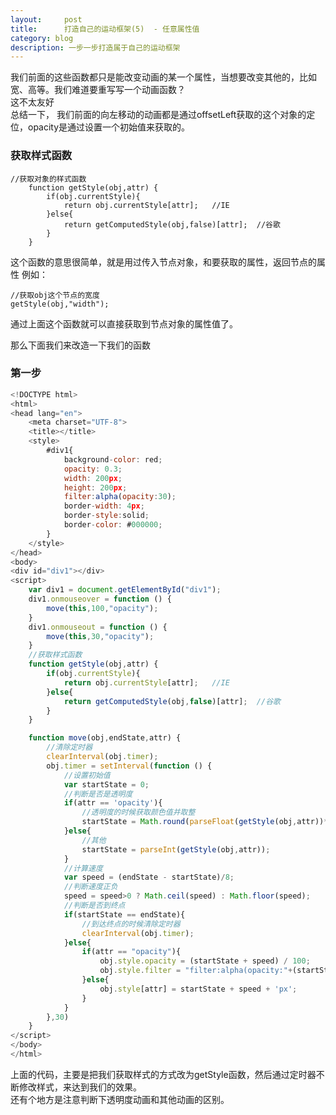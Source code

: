 ```yaml
---
layout:     post
title:      打造自己的运动框架(5)  - 任意属性值
category: blog
description: 一步一步打造属于自己的运动框架
---
```

我们前面的这些函数都只是能改变动画的某一个属性，当想要改变其他的，比如宽、高等。我们难道要重写写一个动画函数？   
这不太友好   
总结一下， 我们前面的向左移动的动画都是通过offsetLeft获取的这个对象的定位，opacity是通过设置一个初始值来获取的。   

### 获取样式函数   

```javscript
//获取对象的样式函数
    function getStyle(obj,attr) {
        if(obj.currentStyle){
            return obj.currentStyle[attr];   //IE
        }else{
            return getComputedStyle(obj,false)[attr];  //谷歌
        }
    }
```   

这个函数的意思很简单，就是用过传入节点对象，和要获取的属性，返回节点的属性
例如：

```javscript
//获取obj这个节点的宽度
getStyle(obj,"width");
```   
通过上面这个函数就可以直接获取到节点对象的属性值了。

那么下面我们来改造一下我们的函数   

### 第一步 ###   

```javascript
<!DOCTYPE html>
<html>
<head lang="en">
    <meta charset="UTF-8">
    <title></title>
    <style>
        #div1{
            background-color: red;
            opacity: 0.3;
            width: 200px;
            height: 200px;
            filter:alpha(opacity:30);
            border-width: 4px;
            border-style:solid;
            border-color: #000000;
        }
    </style>
</head>
<body>
<div id="div1"></div>
<script>
    var div1 = document.getElementById("div1");
    div1.onmouseover = function () {
        move(this,100,"opacity");
    }
    div1.onmouseout = function () {
        move(this,30,"opacity");
    }
    //获取样式函数
    function getStyle(obj,attr) {
        if(obj.currentStyle){
            return obj.currentStyle[attr];   //IE
        }else{
            return getComputedStyle(obj,false)[attr];  //谷歌
        }
    }

    function move(obj,endState,attr) {
        //清除定时器
        clearInterval(obj.timer);
        obj.timer = setInterval(function () {
            //设置初始值
            var startState = 0;
            //判断是否是透明度
            if(attr == 'opacity'){
                //透明度的时候获取颜色值并取整
                startState = Math.round(parseFloat(getStyle(obj,attr))*100);
            }else{
                //其他
                startState = parseInt(getStyle(obj,attr));
            }
            //计算速度
            var speed = (endState - startState)/8;
            //判断速度正负
            speed = speed>0 ? Math.ceil(speed) : Math.floor(speed);
            //判断是否到终点
            if(startState == endState){
                //到达终点的时候清除定时器
                clearInterval(obj.timer);
            }else{
                if(attr == "opacity"){
                    obj.style.opacity = (startState + speed) / 100;
                    obj.style.filter = "filter:alpha(opacity:"+(startState + speed)+")";
                }else{
                    obj.style[attr] = startState + speed + 'px';
                }
            }
        },30)
    }
</script>
</body>
</html>

```   

上面的代码，主要是把我们获取样式的方式改为getStyle函数，然后通过定时器不断修改样式，来达到我们的效果。   
还有个地方是注意判断下透明度动画和其他动画的区别。

